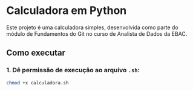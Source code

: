 # Calculadora em Python

Este projeto é uma calculadora simples, desenvolvida como parte do módulo de Fundamentos do Git no curso de Analista de Dados da EBAC.

## Como executar

### 1. Dê permissão de execução ao arquivo `.sh`:

```bash
chmod +x calculadora.sh
